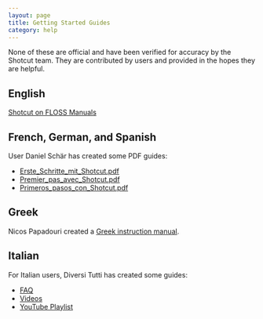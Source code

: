 ```yaml
---
layout: page
title: Getting Started Guides
category: help
---
```

None of these are official and have been verified for accuracy by the
Shotcut team. They are contributed by users and provided in the hopes they are
helpful.

## English

[Shotcut on FLOSS Manuals](http://write.flossmanuals.net/introduction-to-video-editing-with-shotcut/about-this-guide/)

## French, German, and Spanish

User Daniel Schär has created some PDF guides:

- [Erste_Schritte_mit_Shotcut.pdf](Erste_Schritte_mit_Shotcut.pdf)
- [Premier_pas_avec_Shotcut.pdf](Premier_pas_avec_Shotcut.pdf)
- [Primeros_pasos_con_Shotcut.pdf](Primeros_pasos_con_Shotcut.pdf)

## Greek

Nicos Papadouri created a [Greek instruction manual](srs_shotcut.pdf).

## Italian

For Italian users, Diversi Tutti has created some guides:

- [FAQ](https://diversitutti.wixsite.com/vidint/faq)
- [Videos](https://diversitutti.wixsite.com/vidint/corso-base-di-montaggio-video)
- [YouTube Playlist](https://www.youtube.com/playlist?list=PLualQpLgteOCmKCRjnYFOTyaoK3HsgthW)
